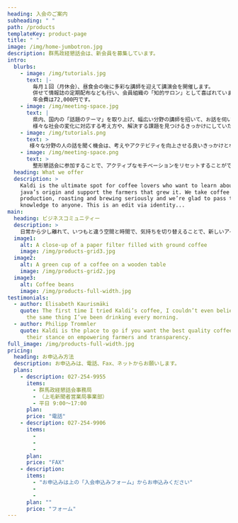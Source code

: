```yaml
---
heading: 入会のご案内
subheading: " "
path: /products
templateKey: product-page
title: " "
image: /img/home-jumbotron.jpg
description: 群馬政経懇話会は、新会員を募集しています。
intro:
  blurbs:
    - image: /img/tutorials.jpg
      text: |-
        毎月１回（月休会）、昼食会の後に多彩な講師を迎えて講演会を開催します。
        併せて情報誌の定期配布なども行い、会員組織の「知的サロン」として喜ばれています。
        年会費は72,000円です。
    - image: /img/meeting-space.jpg
      text: |
        県内、国内の「話題のテーマ」を取り上げ、幅広い分野の講師を招いて、お話を伺います。
        様々な社会の変化に対応する考え方や、解決する課題を見つけるきっかけにしていただけます。
    - image: /img/tutorials.png
      text: >
       様々な分野の人の話を聞く機会は、考えやアクテビティを向上させる良いきっかけとなります。また、現代社会の中で、最近の情報をすばやく取り入れることは、時代を生き抜くために必須です。適切なキーワードやネットワークを探すのも、様々な視点が必要になります。
    - image: /img/meeting-space.png
      text: >
        整形懇話会に参加することで、アクティブなモチベーションをリセットすることができます。また少し、時間をおくことで、日頃の習慣から息抜きをしてリフレッシュできます。また、人に会うことで、新しいコミュニティーに参加するきっかけになり、新たな視点で人との接点を提供します。
  heading: What we offer
  description: >
    Kaldi is the ultimate spot for coffee lovers who want to learn about their
    java’s origin and support the farmers that grew it. We take coffee
    production, roasting and brewing seriously and we’re glad to pass that
    knowledge to anyone. This is an edit via identity...
main:
  heading: ビジネスコミュニティー
  description: >
    日常から少し離れて、いつもと違う空間と時間で、気持ちを切り替えることで、新しいアイデアや考えを整理するきっかけになります。人と食事をして、人と会話するためのいい空間づくりを目指します。
  image1:
    alt: A close-up of a paper filter filled with ground coffee
    image: /img/products-grid3.jpg
  image2:
    alt: A green cup of a coffee on a wooden table
    image: /img/products-grid2.jpg
  image3:
    alt: Coffee beans
    image: /img/products-full-width.jpg
testimonials:
  - author: Elisabeth Kaurismäki
    quote: The first time I tried Kaldi’s coffee, I couldn’t even believe that was
      the same thing I’ve been drinking every morning.
  - author: Philipp Trommler
    quote: Kaldi is the place to go if you want the best quality coffee. I love
      their stance on empowering farmers and transparency.
full_image: /img/products-full-width.jpg
pricing:
  heading: お申込み方法
  description: お申込みは、電話、Fax、ネットからお願いします。
  plans:
    - description: 027-254-9955
      items:
        - 群馬政経懇話会事務局
        - （上毛新聞者営業局事業部）
        - 平日 9:00〜17:00
      plan: 
      price: "電話"
    - description: 027-254-9906
      items:
        - 
        - 
        - 
      plan: 
      price: "FAX"
    - description:
      items:
        - "お申込みは上の「入会申込みフォーム」からお申込みください"
        - 
        - 
      plan: ""
      price: "フォーム"
---
```

